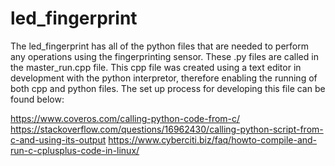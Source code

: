 # led_fingerprint
The led_fingerprint has all of the python files that are needed to perform any operations using the fingerprinting sensor. These .py files are called in the master_run.cpp file. This cpp file was created using a text editor in development with the python interpretor, therefore enabling the running of both cpp and python files. The set up process for developing this file can be found below:

https://www.coveros.com/calling-python-code-from-c/
https://stackoverflow.com/questions/16962430/calling-python-script-from-c-and-using-its-output
https://www.cyberciti.biz/faq/howto-compile-and-run-c-cplusplus-code-in-linux/
